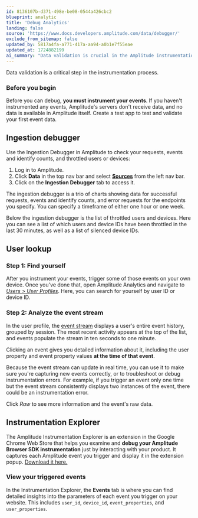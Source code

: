```yaml
---
id: 8136107b-d371-498e-be08-0544a426cbc2
blueprint: analytic
title: 'Debug Analytics'
landing: false
source: 'https://www.docs.developers.amplitude.com/data/debugger/'
exclude_from_sitemap: false
updated_by: 5817a4fa-a771-417a-aa94-a0b1e7f55eae
updated_at: 1724882199
ai_summary: "Data validation is crucial in the Amplitude instrumentation process. Before debugging, you should instrument your events so Amplitude's servers receive data. The Ingestion Debugger helps you check requests, events, and identify counts, as well as throttled users or devices. The User Lookup feature lets you find yourself by user or device ID and analyze your event stream. The Instrumentation Explorer Chrome extension helps debug your Amplitude Browser SDK interactions by capturing and displaying triggered events."
---
```

Data validation is a critical step in the instrumentation process. 

### Before you begin

Before you can debug, **you must instrument your events**. If you haven't instrumented any events, Amplitude's servers don't receive data, and no data is available in Amplitude itself. Create a test app to test and validate your first event data.

## Ingestion debugger

Use the Ingestion Debugger in Amplitude to check your requests, events and identify counts, and throttled users or devices:

1. Log in to Amplitude.
2. Click **Data** in the top nav bar and select [**Sources**](https://data.amplitude.com/amp-dev-docs/sources) from the left nav bar.
3. Click on the **Ingestion Debugger** tab to access it.

The ingestion debugger is a trio of charts showing data for successful requests, events and identify counts, and error requests for the endpoints you specify. You can specify a timeframe of either one hour or one week. 

Below the ingestion debugger is the list of throttled users and devices. Here you can see a list of which users and device IDs have been throttled in the last 30 minutes, as well as a list of silenced device IDs.

## User lookup

### Step 1: Find yourself

After you instrument your events, trigger some of those events on your own device. Once you've done that, open Amplitude Analytics and navigate to [*Users > User Profiles*](http://analytics.amplitude.com/amp-dev-docs/activity). Here, you can search for yourself by user ID or device ID.

### Step 2: Analyze the event stream

In the user profile, the [event stream](/docs/analytics/user-data-lookup#view-a-users-details-and-event-stream) displays a user's entire event history, grouped by session. The most recent activity appears at the top of the list, and events populate the stream in ten seconds to one minute.

Clicking an event gives you detailed information about it, including the user property and event property values **at the time of that event**.

Because the event stream can update in real time, you can use it to make sure you're capturing new events correctly, or to troubleshoot or debug instrumentation errors. For example, if you trigger an event only one time but the event stream consistently displays two instances of the event, there could be an instrumentation error.

Click *Raw* to see more information and the event's raw data.

## Instrumentation Explorer

The Amplitude Instrumentation Explorer is an extension in the Google Chrome Web Store that helps you examine and **debug your Amplitude Browser SDK instrumentation** just by interacting with your product. It captures each Amplitude event you trigger and display it in the extension popup. [Download it here.](https://chrome.google.com/webstore/detail/amplitude-event-explorer/acehfjhnmhbmgkedjmjlobpgdicnhkbp)

### View your triggered events

In the Instrumentation Explorer, the **Events** tab is where you can find detailed insights into the parameters of each event you trigger on your website. This includes `user_id`, `device_id`, `event_properties`, and `user_properties`.